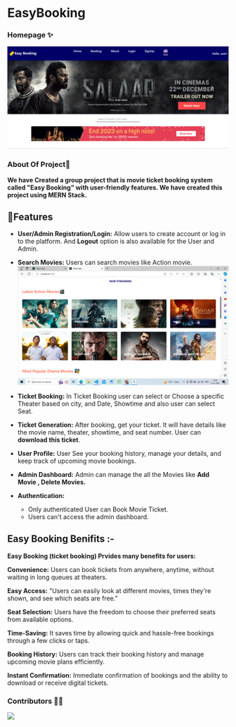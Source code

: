 # EasyBooking
### Homepage ✨
![easybooking](easybooking.png)

 ### About Of Project📑
 **We have Created a group project that is movie ticket booking system called "Easy Booking" with user-friendly features. We have created this project using MERN Stack.**

## 🎯Features 

* **User/Admin Registration/Login:** 
     Allow users to create account or log in to the platform.
     And **Logout** option is also available for the User and Admin.

* **Search Movies:** 
Users can search movies like Action movie.
![actionMovie]("./../client/src/assets/movie.png)

* **Ticket Booking:** In Ticket Booking user can select or Choose a specific 
Theater based on city, and Date, Showtime and also user can select Seat. 

* **Ticket Generation:** After booking, get your ticket. It will have details like the movie name, theater, showtime, and seat number. User can **download this ticket**.

* **User Profile:** User See your booking history, manage your details, and keep track of upcoming movie bookings.

* **Admin Dashboard:** Admin can manage the all the Movies like **Add Movie , Delete Movies.**

* **Authentication:** 
    * Only authenticated User can Book Movie Ticket.
    * Users can't access the admin dashboard. 

## Easy Booking Benifits :-

**Easy Booking (ticket booking) Prvides many benefits for users:**

**Convenience:** Users can book tickets from anywhere, anytime, without waiting in long queues at theaters.

**Easy Access:** "Users can easily look at different movies, times they're shown, and see which seats are free."

**Seat Selection:** Users have the freedom to choose their preferred seats from available options.

**Time-Saving:** It saves time by allowing quick and hassle-free bookings through a few clicks or taps.

**Booking History:** Users can track their booking history and manage upcoming movie plans efficiently.

**Instant Confirmation:** Immediate confirmation of bookings and the ability to download or receive digital tickets.

### Contributors 👏🤝

<a href="https://github.com/shwetapund/easy-booking">
  <img src="https://contrib.rocks/image?repo=shwetapund/easy-booking" />
